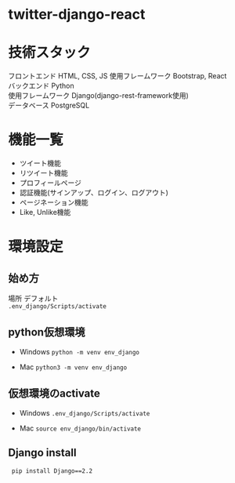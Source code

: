 # twitter-django-react

# 技術スタック
フロントエンド HTML, CSS, JS 
使用フレームワーク Bootstrap, React  
バックエンド Python  
使用フレームワーク Django(django-rest-framework使用)  
データベース PostgreSQL  

# 機能一覧
- ツイート機能
- リツイート機能
- プロフィールページ
- 認証機能(サインアップ、ログイン、ログアウト)
- ページネーション機能
- Like, Unlike機能


# 環境設定

## 始め方
場所 デフォルト  
 `.env_django/Scripts/activate`

## python仮想環境
 - Windows
 `python -m venv env_django`

 - Mac
 `python3 -m venv env_django`

## 仮想環境のactivate
 - Windows
 `.env_django/Scripts/activate`

 - Mac
 `source env_django/bin/activate`

## Django install
 ` pip install Django==2.2`

